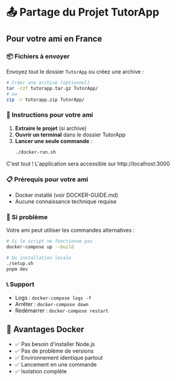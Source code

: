 # 📤 Partage du Projet TutorApp

## Pour votre ami en France

### 📦 Fichiers à envoyer
Envoyez tout le dossier `TutorApp` ou créez une archive :

```bash
# Créer une archive (optionnel)
tar -czf tutorapp.tar.gz TutorApp/
# ou
zip -r tutorapp.zip TutorApp/
```

### 🚀 Instructions pour votre ami

1. **Extraire le projet** (si archive)
2. **Ouvrir un terminal** dans le dossier TutorApp
3. **Lancer une seule commande** :
   ```bash
   ./docker-run.sh
   ```

C'est tout ! L'application sera accessible sur http://localhost:3000

### 📋 Prérequis pour votre ami
- Docker installé (voir DOCKER-GUIDE.md)
- Aucune connaissance technique requise

### 🔧 Si problème
Votre ami peut utiliser les commandes alternatives :
```bash
# Si le script ne fonctionne pas
docker-compose up --build

# Ou installation locale
./setup.sh
pnpm dev
```

### 📞 Support
- Logs : `docker-compose logs -f`
- Arrêter : `docker-compose down`
- Redémarrer : `docker-compose restart`

## 🎯 Avantages Docker
- ✅ Pas besoin d'installer Node.js
- ✅ Pas de problème de versions
- ✅ Environnement identique partout
- ✅ Lancement en une commande
- ✅ Isolation complète